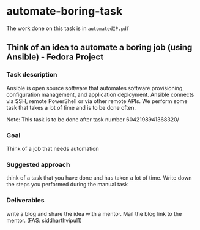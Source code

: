 # automate-boring-task

The work done on this task is in `automatedIP.pdf`

## Think of an idea to automate a boring job (using Ansible) - Fedora Project
### Task description

Ansible is open source software that automates software provisioning, configuration management, and application deployment. Ansible connects via SSH, remote PowerShell or via other remote APIs. We perform some task that takes a lot of time and is to be done often.

Note: This task is to be done after task number 6042198941368320/

### Goal

Think of a job that needs automation

### Suggested approach

think of a task that you have done and has taken a lot of time. Write down the steps you performed during the manual task

### Deliverables

write a blog and share the idea with a mentor. Mail the blog link to the mentor. (FAS: siddharthvipul1)